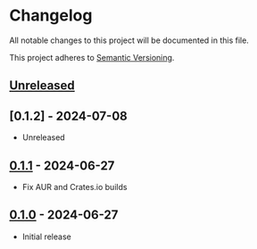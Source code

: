 <!--
Note: In this file, do not use the hard wrap in the middle of a sentence for compatibility with GitHub comment style markdown rendering.
-->

# Changelog
All notable changes to this project will be documented in this file.

This project adheres to [Semantic Versioning](https://semver.org).

## [Unreleased]

## [0.1.2] - 2024-07-08
* Unreleased

## [0.1.1] - 2024-06-27
* Fix AUR and Crates.io builds

## [0.1.0] - 2024-06-27
* Initial release

[Unreleased]: https://github.com/mahor1221/reddish-shift/compare/v0.1.1...HEAD
[0.1.1]: https://github.com/mahor1221/reddish-shift/releases/tag/v0.1.1
[0.1.0]: https://github.com/mahor1221/reddish-shift/releases/tag/v0.1.0
